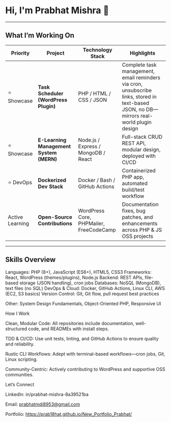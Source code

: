 #  Hi, I'm Prabhat Mishra 👋

---

##  What I’m Working On

| Priority         | Project                                | Technology Stack                     | Highlights                                                                 |
|------------------|----------------------------------------|--------------------------------------|---------------------------------------------------------------------------|
| ⭐ Showcase       | **Task Scheduler (WordPress Plugin)**  | PHP / HTML / CSS / JSON              | Complete task management, email reminders via cron, unsubscribe links, stored in text-based JSON, no DB—mirrors real-world plugin design |
| ⭐ Showcase       | **E-Learning Management System (MERN)**   | Node.js / Express / MongoDB / React  | Full-stack CRUD REST API, modular design, deployed with CI/CD             |
| ⭐ DevOps         | **Dockerized Dev Stack**               | Docker / Bash / GitHub Actions        | Containerized PHP app, automated build/test workflow                      |
| Active Learning  | **Open-Source Contributions**          | WordPress Core, PHPMailer, FreeCodeCamp | Documentation fixes, bug patches, and enhancements across PHP & JS OSS projects |

---

##  Skills Overview

Languages:       PHP (8+), JavaScript (ES6+), HTML5, CSS3
Frameworks:      React, WordPress (themes/plugins), Node.js
Backend:         REST APIs, file-based storage (JSON handling), cron jobs
Databases:       NoSQL (MongoDB), text files (no SQL)
DevOps & Cloud: Docker, GitHub Actions, Linux CLI, AWS (EC2, S3 basics)
Version Control: Git, Git flow, pull request best practices

Other:           System Design Fundamentals, Object-Oriented PHP, Responsive UI


How I Work

Clean, Modular Code: All repositories include documentation, well-structured code, and READMEs with install steps.

TDD & CI/CD: Use unit tests, linting, and GitHub Actions to ensure quality and reliability.

Rustic CLI Workflows: Adept with terminal-based workflows—cron jobs, Git, Linux scripting.

Community-Centric: Actively contributing to WordPress and supportive OSS communities.


Let’s Connect

LinkedIn: in/prabhat-mishra-8a39521ba

Email: prabhatmdi8953@gmail.com

Portfolio: https://prab18hat.github.io/New_Portfolio_Prabhat/
